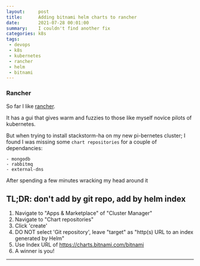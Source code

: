 ```yaml
---
layout:     post
title:      Adding bitnami helm charts to rancher
date:       2021-07-28 00:01:00
summary:    I couldn't find another fix
categories: k8s
tags:
 - devops
 - k8s
 - kubernetes
 - rancher
 - helm
 - bitnami
---
```



### Rancher

So far I like [rancher][1].

It has a gui that gives warm and fuzzies to those like myself novice pilots of
kubernetes.

But when trying to install stackstorm-ha on my new pi-bernetes cluster; I found
I was missing some `chart repositories` for a couple of dependancies:
```
- mongodb
- rabbitmq
- external-dns
```

After spending a few minutes wracking my head around it


## TL;DR: don't add by git repo, add by helm index
1. Navigate to "Apps & Marketplace" of "Cluster Manager"
2. Navigate to "Chart repositories"
3. Click 'create'
4. DO NOT select 'Git repository', leave "target" as
"http(s) URL to an index generated by Helm"
5. Use Index URL of https://charts.bitnami.com/bitnami
6. A winner is you!
---

[1]: https://rancher.com/quick-start/
